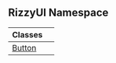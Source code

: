 ## RizzyUI Namespace

| Classes | |
| :--- | :--- |
| [Button](RizzyUI.Button 'RizzyUI.Button') | |
